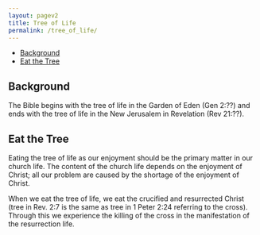```yaml
---
layout: pagev2
title: Tree of Life
permalink: /tree_of_life/
---
```

- [Background](#background)
- [Eat the Tree](#eat-the-tree)

## Background

The Bible begins with the tree of life in the Garden of Eden (Gen 2:??) and ends with the tree of life in the New Jerusalem in Revelation (Rev 21:??). 

## Eat the Tree

Eating the tree of life as our enjoyment should be the primary matter in our church life. The content of the church life depends on the enjoyment of Christ; all our problem are caused by the shortage of the enjoyment of Christ.

When we eat the tree of life, we eat the crucified and resurrected Christ (tree in Rev. 2:7 is the same as tree in 1 Peter 2:24 referring to the cross). Through this we experience the killing of the cross in the manifestation of the resurrection life. 